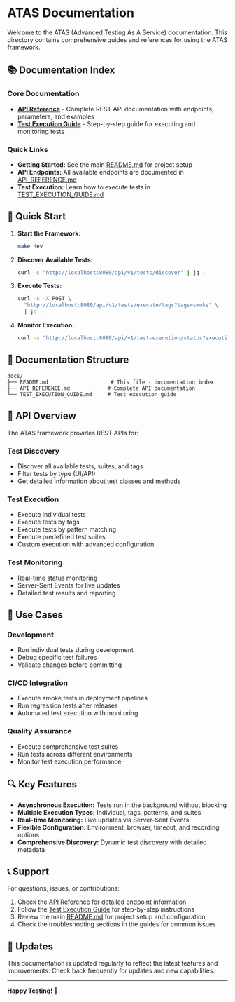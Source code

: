 # ATAS Documentation

Welcome to the ATAS (Advanced Testing As A Service) documentation. This directory contains comprehensive guides and references for using the ATAS framework.

## 📚 Documentation Index

### Core Documentation

- **[API Reference](API_REFERENCE.md)** - Complete REST API documentation with endpoints, parameters, and examples
- **[Test Execution Guide](TEST_EXECUTION_GUIDE.md)** - Step-by-step guide for executing and monitoring tests

### Quick Links

- **Getting Started:** See the main [README.md](../README.md) for project setup
- **API Endpoints:** All available endpoints are documented in [API_REFERENCE.md](API_REFERENCE.md)
- **Test Execution:** Learn how to execute tests in [TEST_EXECUTION_GUIDE.md](TEST_EXECUTION_GUIDE.md)

## 🚀 Quick Start

1. **Start the Framework:**
   ```bash
   make dev
   ```

2. **Discover Available Tests:**
   ```bash
   curl -s "http://localhost:8080/api/v1/tests/discover" | jq .
   ```

3. **Execute Tests:**
   ```bash
   curl -s -X POST \
     "http://localhost:8080/api/v1/tests/execute/tags?tags=smoke" \
     | jq .
   ```

4. **Monitor Execution:**
   ```bash
   curl -s "http://localhost:8080/api/v1/test-execution/status?executionId=<executionId>" | jq .
   ```

## 📖 Documentation Structure

```
docs/
├── README.md                    # This file - documentation index
├── API_REFERENCE.md            # Complete API documentation
└── TEST_EXECUTION_GUIDE.md     # Test execution guide
```

## 🔧 API Overview

The ATAS framework provides REST APIs for:

### Test Discovery
- Discover all available tests, suites, and tags
- Filter tests by type (UI/API)
- Get detailed information about test classes and methods

### Test Execution
- Execute individual tests
- Execute tests by tags
- Execute tests by pattern matching
- Execute predefined test suites
- Custom execution with advanced configuration

### Test Monitoring
- Real-time status monitoring
- Server-Sent Events for live updates
- Detailed test results and reporting

## 🎯 Use Cases

### Development
- Run individual tests during development
- Debug specific test failures
- Validate changes before committing

### CI/CD Integration
- Execute smoke tests in deployment pipelines
- Run regression tests after releases
- Automated test execution with monitoring

### Quality Assurance
- Execute comprehensive test suites
- Run tests across different environments
- Monitor test execution performance

## 🔍 Key Features

- **Asynchronous Execution:** Tests run in the background without blocking
- **Multiple Execution Types:** Individual, tags, patterns, and suites
- **Real-time Monitoring:** Live updates via Server-Sent Events
- **Flexible Configuration:** Environment, browser, timeout, and recording options
- **Comprehensive Discovery:** Dynamic test discovery with detailed metadata

## 📞 Support

For questions, issues, or contributions:

1. Check the [API Reference](API_REFERENCE.md) for detailed endpoint information
2. Follow the [Test Execution Guide](TEST_EXECUTION_GUIDE.md) for step-by-step instructions
3. Review the main [README.md](../README.md) for project setup and configuration
4. Check the troubleshooting sections in the guides for common issues

## 🔄 Updates

This documentation is updated regularly to reflect the latest features and improvements. Check back frequently for updates and new capabilities.

---

**Happy Testing! 🧪**

